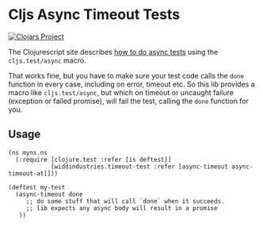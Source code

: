 # Cljs Async Timeout Tests 

[![Clojars Project](https://img.shields.io/clojars/v/cljs-timeout-test.svg)](https://clojars.org/cljs-timeout-test)

The Clojurescript site describes [how to do async tests](https://clojurescript.org/tools/testing) using the
`cljs.test/async` macro. 

That works fine, but you have to make sure your test code calls the `done` function in every case, including 
on error, timeout etc. So this lib provides a macro like `cljs.test/async`, but which on timeout or uncaught failure (exception or failed promise), will fail the test, 
calling the `done` function for you.

## Usage 

```
(ns myns.ns
  (:require [clojure.test :refer [is deftest]]
            [widdindustries.timeout-test :refer [async-timeout async-timeout-at]]))

(deftest my-test
  (async-timeout done 
     ;; do some stuff that will call `done` when it succeeds.
     ;; lib expects any async body will result in a promise
   ))
```  

